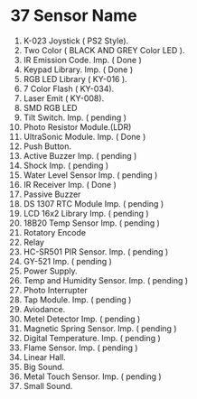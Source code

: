 # 37 Sensor Name

1. K-023 Joystick ( PS2 Style).
2. Two Color ( BLACK AND GREY Color LED ).
3. IR Emission Code.    Imp. ( Done )
4. Keypad Library. Imp. ( Done )
5. RGB LED Library ( KY-016 ).
6. 7 Color Flash  ( KY-034).
7. Laser Emit ( KY-008).
8. SMD RGB LED
9. Tilt Switch. Imp. ( pending )
10. Photo Resistor Module.(LDR)
11. UltraSonic Module.  Imp. ( Done )
12. Push Button.
13. Active Buzzer   Imp. ( pending )
14. Shock       Imp. ( pending )
15. Water Level Sensor  Imp. ( pending )
16. IR Receiver Imp. ( Done )
17. Passive Buzzer
18. DS 1307 RTC Module  Imp. ( pending )
19. LCD 16x2 Library    Imp. (  pending )
20. 18B20 Temp Sensor   Imp. ( pending )
21. Rotatory Encode
22. Relay
23. HC-SR501 PIR Sensor.    Imp. ( pending )
24. GY-521  Imp. ( pending )
25. Power Supply.
26. Temp and Humidity Sensor.   Imp. ( pending )
27. Photo Interrupter 
28. Tap Module. Imp. ( pending )
29. Aviodance.
30. Metel Detector  Imp. ( pending )
31. Magnetic Spring Sensor.  Imp. ( pending )
32. Digital Temperature.    Imp. ( pending )
33. Flame Sensor.   Imp. ( pending )
34. Linear Hall.
35. Big Sound.
36. Metal Touch Sensor. Imp. ( pending )
37. Small Sound.
